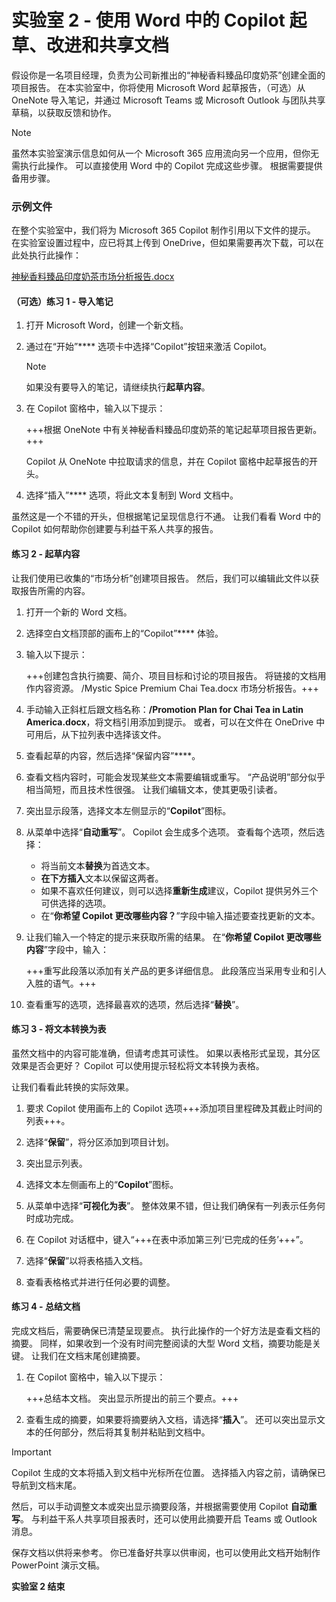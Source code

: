 # 实验室 2 - 使用 Word 中的 Copilot 起草、改进和共享文档

假设你是一名项目经理，负责为公司新推出的“神秘香料臻品印度奶茶”创建全面的项目报告。 在本实验室中，你将使用 Microsoft Word 起草报告，（可选）从 OneNote 导入笔记，并通过 Microsoft Teams 或 Microsoft Outlook 与团队共享草稿，以获取反馈和协作。

> [!NOTE]
> 虽然本实验室演示信息如何从一个 Microsoft 365 应用流向另一个应用，但你无需执行此操作。 可以直接使用 Word 中的 Copilot 完成这些步骤。 根据需要提供备用步骤。

### 示例文件

在整个实验室中，我们将为 Microsoft 365 Copilot 制作引用以下文件的提示。 在实验室设置过程中，应已将其上传到 OneDrive，但如果需要再次下载，可以在此处执行此操作：

[神秘香料臻品印度奶茶市场分析报告.docx](https://go.microsoft.com/fwlink/?linkid=2268826)

#### （可选）练习 1 - 导入笔记 

1. 打开 Microsoft Word，创建一个新文档。

1. 通过在“开始”**** 选项卡中选择“Copilot”按钮来激活 Copilot。

    > [!NOTE]
    > 如果没有要导入的笔记，请继续执行**起草内容**。

1. 在 Copilot 窗格中，输入以下提示：

    +++根据 OneNote 中有关神秘香料臻品印度奶茶的笔记起草项目报告更新。+++

    Copilot 从 OneNote 中拉取请求的信息，并在 Copilot 窗格中起草报告的开头。

1. 选择“插入”**** 选项，将此文本复制到 Word 文档中。

虽然这是一个不错的开头，但根据笔记呈现信息行不通。 让我们看看 Word 中的 Copilot 如何帮助你创建要与利益干系人共享的报告。

#### 练习 2 - 起草内容

让我们使用已收集的“市场分析”创建项目报告。 然后，我们可以编辑此文件以获取报告所需的内容。

1. 打开一个新的 Word 文档。

1. 选择空白文档顶部的画布上的“Copilot”**** 体验。

1. 输入以下提示：

    +++创建包含执行摘要、简介、项目目标和讨论的项目报告。 将链接的文档用作内容资源。 /Mystic Spice Premium Chai Tea.docx 市场分析报告。+++

1. 手动输入正斜杠后跟文档名称：**/Promotion Plan for Chai Tea in Latin America.docx**，将文档引用添加到提示。 或者，可以在文件在 OneDrive 中可用后，从下拉列表中选择该文件。
   
1. 查看起草的内容，然后选择“保留内容”****。

1. 查看文档内容时，可能会发现某些文本需要编辑或重写。 “产品说明”部分似乎相当简短，而且技术性很强。 让我们编辑文本，使其更吸引读者。

1. 突出显示段落，选择文本左侧显示的“**Copilot**”图标。

1. 从菜单中选择“**自动重写**”。 Copilot 会生成多个选项。 查看每个选项，然后选择：

    - 将当前文本**替换**为首选文本。
    - **在下方插入**文本以保留这两者。
    - 如果不喜欢任何建议，则可以选择**重新生成**建议，Copilot 提供另外三个可供选择的选项。
    - 在“**你希望 Copilot 更改哪些内容？**”字段中输入描述要查找更新的文本。

1. 让我们输入一个特定的提示来获取所需的结果。 在“**你希望 Copilot 更改哪些内容**”字段中，输入：

    +++重写此段落以添加有关产品的更多详细信息。 此段落应当采用专业和引人入胜的语气。+++

1. 查看重写的选项，选择最喜欢的选项，然后选择“**替换**”。

#### 练习 3 - 将文本转换为表

虽然文档中的内容可能准确，但请考虑其可读性。 如果以表格形式呈现，其分区效果是否会更好？ Copilot 可以使用提示轻松将文本转换为表格。

让我们看看此转换的实际效果。

1. 要求 Copilot 使用画布上的 Copilot 选项+++添加项目里程碑及其截止时间的列表+++。

1. 选择“**保留**”，将分区添加到项目计划。

1. 突出显示列表。

1. 选择文本左侧画布上的“**Copilot**”图标。

1. 从菜单中选择“**可视化为表**”。 整体效果不错，但让我们确保有一列表示任务何时成功完成。

1. 在 Copilot 对话框中，键入“+++在表中添加第三列‘已完成的任务’+++”。

1. 选择“**保留**”以将表格插入文档。

1. 查看表格格式并进行任何必要的调整。

#### 练习 4 - 总结文档

完成文档后，需要确保已清楚呈现要点。 执行此操作的一个好方法是查看文档的摘要。 同样，如果收到一个没有时间完整阅读的大型 Word 文档，摘要功能是关键。 让我们在文档末尾创建摘要。

1. 在 Copilot 窗格中，输入以下提示：

    +++总结本文档。 突出显示所提出的前三个要点。+++

1. 查看生成的摘要，如果要将摘要纳入文档，请选择“**插入**”。 还可以突出显示文本的任何部分，然后将其复制并粘贴到文档中。

> [!IMPORTANT]
> Copilot 生成的文本将插入到文档中光标所在位置。 选择插入内容之前，请确保已导航到文档末尾。

然后，可以手动调整文本或突出显示摘要段落，并根据需要使用 Copilot **自动重写**。 与利益干系人共享项目报表时，还可以使用此摘要开启 Teams 或 Outlook 消息。

保存文档以供将来参考。 你已准备好共享以供审阅，也可以使用此文档开始制作 PowerPoint 演示文稿。

**实验室 2 结束**
